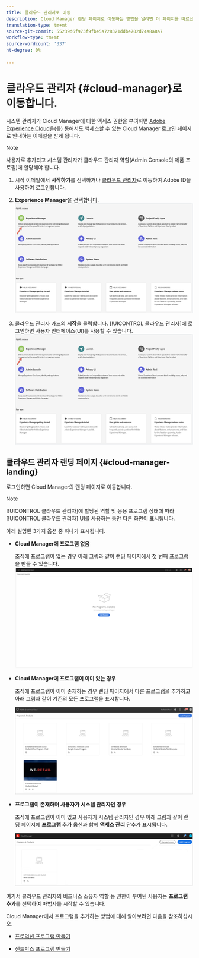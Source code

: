 ```yaml
---
title: 클라우드 관리자로 이동
description: Cloud Manager 랜딩 페이지로 이동하는 방법을 알려면 이 페이지를 따르십시오
translation-type: tm+mt
source-git-commit: 55239d6f973f9fbe5a728321ddbe702d74a8a8a7
workflow-type: tm+mt
source-wordcount: '337'
ht-degree: 0%

---
```



# 클라우드 관리자 {#cloud-manager}로 이동합니다.

시스템 관리자가 Cloud Manager에 대한 액세스 권한을 부여하면 [Adobe Experience Cloud](https://my.cloudmanager.adobe.com/)을(를) 통해서도 액세스할 수 있는 Cloud Manager 로그인 페이지로 안내하는 이메일을 받게 됩니다.

>[!NOTE]
>사용자로 추가되고 시스템 관리자가 클라우드 관리자 역할(Admin Console의 제품 프로필)에 할당해야 합니다.

1. 시작 이메일에서 **시작하기**&#x200B;를 선택하거나 [클라우드 관리자](https://experience.adobe.com)로 이동하여 Adobe ID을 사용하여 로그인합니다.

1. **Experience Manager**을 선택합니다.
   ![](/help/onboarding/getting-access-to-aem-in-cloud/assets/landing-page1.png)

1. 클라우드 관리자 카드의 **시작**을 클릭합니다.
[!UICONTROL 클라우드 관리자]에 로그인하면 사용자 인터페이스(UI)를 사용할 수 있습니다.
   ![](/help/onboarding/getting-access-to-aem-in-cloud/assets/landing-page1.png)


## 클라우드 관리자 랜딩 페이지 {#cloud-manager-landing}

로그인하면 Cloud Manager의 랜딩 페이지로 이동합니다.

>[!NOTE]
>[!UICONTROL 클라우드 관리자]에 할당된 역할 및 응용 프로그램 상태에 따라 [!UICONTROL 클라우드 관리자] UI를 사용하는 동안 다른 화면이 표시됩니다.

아래 설명된 3가지 옵션 중 하나가 표시됩니다.

* **Cloud Manager에 프로그램 없음**

   조직에 프로그램이 없는 경우 아래 그림과 같이 랜딩 페이지에서 첫 번째 프로그램을 만들 수 있습니다.
   ![](/help/onboarding/getting-access-to-aem-in-cloud/assets/first_timelogin0.png)

* **Cloud Manager에 프로그램이 이미 있는 경우**

   조직에 프로그램이 이미 존재하는 경우 랜딩 페이지에서 다른 프로그램을 추가하고 아래 그림과 같이 기존의 모든 프로그램을 표시합니다.

   ![](/help/onboarding/getting-access-to-aem-in-cloud/assets/first_timelogin1.png)

* **프로그램이 존재하며 사용자가 시스템 관리자인 경우**

   조직에 프로그램이 이미 있고 사용자가 시스템 관리자인 경우 아래 그림과 같이 랜딩 페이지에 **프로그램 추가** 옵션과 함께 **액세스 관리** 단추가 표시됩니다.

   ![](/help/onboarding/getting-access-to-aem-in-cloud/assets/admin-console-4.png)

여기서 클라우드 관리자의 비즈니스 소유자 역할 등 권한이 부여된 사용자는 **프로그램 추가**&#x200B;를 선택하여 마법사를 시작할 수 있습니다.

Cloud Manager에서 프로그램을 추가하는 방법에 대해 알아보려면 다음을 참조하십시오.

* [프로덕션 프로그램 만들기](/help/onboarding/getting-access-to-aem-in-cloud/creating-production-program.md)

* [샌드박스 프로그램 만들기](/help/onboarding/getting-access-to-aem-in-cloud/creating-sandbox-program.md)